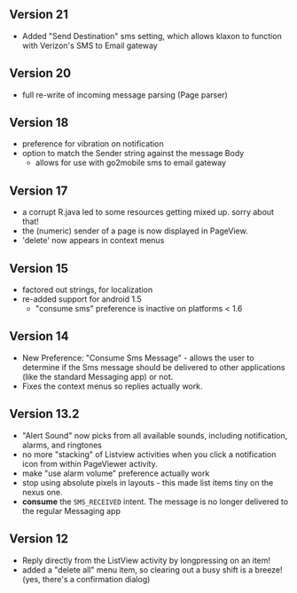 ## Version 21 ##
  * Added "Send Destination" sms setting, which allows klaxon to function with Verizon's SMS to Email gateway

## Version 20 ##
  * full re-write of incoming message parsing (Page parser)

## Version 18 ##
  * preference for vibration on notification
  * option to match the Sender string against the message Body
    * allows for use with go2mobile sms to email gateway

## Version 17 ##
  * a corrupt R.java led to some resources getting mixed up. sorry about that!
  * the (numeric) sender of a page is now displayed in PageView.
  * 'delete' now appears in context menus

## Version 15 ##
  * factored out strings, for localization
  * re-added support for android 1.5
    * "consume sms" preference is inactive on platforms < 1.6

## Version 14 ##
  * New Preference: "Consume Sms Message" - allows the user to determine if the Sms message should be delivered to other applications (like the standard Messaging app) or not.
  * Fixes the context menus so replies actually work.

## Version 13.2 ##
  * "Alert Sound" now picks from all available sounds, including notification, alarms, and ringtones
  * no more "stacking" of Listview activities when you click a notification icon from within PageViewer activity.
  * make "use alarm volume" preference actually work
  * stop using absolute pixels in layouts - this made list items tiny on the nexus one.
  * **consume** the `SMS_RECEIVED` intent. The message is no longer delivered to the regular Messaging app

## Version 12 ##
  * Reply directly from the ListView activity by longpressing on an item!
  * added a "delete all" menu item, so clearing out a busy shift is a breeze! (yes, there's a confirmation dialog)